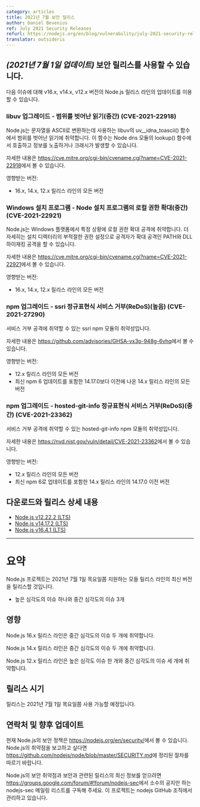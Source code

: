 ```yaml
---
category: articles
title: 2021년 7월 보안 릴리스
author: Daniel Bevenius
ref: July 2021 Security Releases
refurl: https://nodejs.org/en/blog/vulnerability/july-2021-security-releases
translator: outsideris
---
```


<!--
## _(Update 1-Jul-2021)_ Security releases available

Updates are now available for v16.x, v14.x, and v12.x Node.js release lines for the
following issues.
-->

## _(2021년 7월 1일 업데이트)_ 보안 릴리스를 사용할 수 있습니다.

다음 이슈에 대해 v16.x, v14.x, v12.x 버전의 Node.js 릴리스 라인의 업데이트를 이용할 수 있습니다.

<!--
### libuv upgrade - Out of bounds read (Medium) (CVE-2021-22918)

Node.js is vulnerable to out-of-bounds read in libuv's uv__idna_toascii()
function which is used to convert strings to ASCII. This is called by Node's dns
module's lookup() function and can lead to information disclosures or crashes.

You can read more about it in
https://cve.mitre.org/cgi-bin/cvename.cgi?name=CVE-2021-22918

Impacts:

* All versions of the 16.x, 14.x, and 12.x releases lines
-->

### libuv 업그레이드 - 범위를 벗어난 읽기(중간) (CVE-2021-22918)

Node.js는 문자열을 ASCII로 변환하는데 사용하는 libuv의 uv__idna_toascii() 함수에서
범위를 벗어난 읽기에 취약합니다. 이 함수는 Node dns 모듈의 lookup() 함수에서 호출하고 정보를
노출하거나 크래시가 발생할 수 있습니다.

자세한 내용은 <https://cve.mitre.org/cgi-bin/cvename.cgi?name=CVE-2021-22918>에서
볼 수 있습니다.

영향받는 버전:

* 16.x, 14.x, 12.x 릴리스 라인의 모든 버전

<!--
### Windows installer - Node Installer Local Privilege Escalation (Medium) (CVE-2021-22921)

Node.js is vulnerable to local privilege escalation attacks under certain
conditions on Windows platforms. More specifically, improper configuration of
permissions in the installation directory allows an attacker to perform two
different escalation attacks: PATH and DLL hijacking.

You can read more about it in
https://cve.mitre.org/cgi-bin/cvename.cgi?name=CVE-2021-22921

Impacts:

* All versions of the 16.x, 14.x, and 12.x releases lines
-->
### Windows 설치 프로그램 - Node 설치 프로그램의 로컬 권한 확대(중간) (CVE-2021-22921)

Node.js는 Windows 플랫폼에서 특정 상황에 로컬 권한 확대 공격에 취약합니다. 더 자세히는
설치 디렉터리의 부적절한 권한 설정으로 공격자가 확대 공격인 PATH와 DLL 하이재킹 공격을 할 수 있습니다.

자세한 내용은 <https://cve.mitre.org/cgi-bin/cvename.cgi?name=CVE-2021-22921>에서
볼 수 있습니다.

영향받는 버전:

* 16.x, 14.x, 12.x 릴리스 라인의 모든 버전

<!--
### npm upgrade - ssri Regular Expression Denial of Service (ReDoS) (High) (CVE-2021-27290)

This is a vulnerability in the ssri npm module which may be vulnerable to
denial of service attacks.

You can read more about it in
https://github.com/advisories/GHSA-vx3p-948g-6vhq

Impacts:

* All versions of the 12.x release line
* Versions of the 14.x release line before 14.17.0 which included an update to the latest npm 6.
-->

### npm 업그레이드 - ssri 정규표현식 서비스 거부(ReDoS)(높음) (CVE-2021-27290)

서비스 거부 공격에 취약할 수 있는 ssri npm 모듈의 취약성입니다.

자세한 내용은 <https://github.com/advisories/GHSA-vx3p-948g-6vhq>에서
볼 수 있습니다.

영향받는 버전:

* 12.x 릴리스 라인의 모든 버전
* 최신 npm 6 업데이트를 포함한 14.17.0보다 이전에 나온 14.x 릴리스 라인의 모든 버전

<!--
### npm upgrade - hosted-git-info Regular Expression Denial of Service (ReDoS) (Medium) (CVE-2021-23362)

This is a vulnerability in the hosted-git-info npm module which may be
vulnerable to denial of service attacks.

You can read more about it in
https://nvd.nist.gov/vuln/detail/CVE-2021-23362

Impacts:

* All versions of the 12.x release line
* Versions of the 14.x release line before 14.17.0 which included an update to the latest npm 6.
-->

### npm 업그레이드 - hosted-git-info 정규표현식 서비스 거부(ReDoS)(중간) (CVE-2021-23362)

서비스 거부 공격에 취약할 수 있는 hosted-git-info npm 모듈의 취약성입니다.

자세한 내용은 <https://nvd.nist.gov/vuln/detail/CVE-2021-23362>에서
볼 수 있습니다.

영향받는 버전:

* 12.x 릴리스 라인의 모든 버전
* 최신 npm 6로 업데이트를 포함한 14.x 릴리스 라인의 14.17.0 이전 버전

<!--
## Downloads and release details

* [Node.js v12.22.2 (LTS)](https://nodejs.org/en/blog/release/v12.22.2/)
* [Node.js v14.17.2 (LTS)](https://nodejs.org/en/blog/release/v14.17.2/)
* [Node.js v16.4.1 (LTS)](https://nodejs.org/en/blog/release/v16.4.1/)

-----------------------
-->
## 다운로드와 릴리스 상세 내용

* [Node.js v12.22.2 (LTS)](https://nodejs.org/en/blog/release/v12.22.2/)
* [Node.js v14.17.2 (LTS)](https://nodejs.org/en/blog/release/v14.17.2/)
* [Node.js v16.4.1 (LTS)](https://nodejs.org/en/blog/release/v16.4.1/)

-----------------------

<!--
# Summary

The Node.js project will release new versions of all supported release lines on or shortly after Thursday, July 1st, 2021.

* One High severity issue, and three Medium severity issues
-->

# 요약

Node.js 프로젝트는 2021년 7월 1일 목요일쯤 지원하는 모들 릴리스 라인의 최신 버전을 릴리스할 것입니다.

* 높은 심각도의 이슈 하나와 중간 심각도의 이슈 3개

<!--
## Impact

The 16.x release line of Node.js is vulnerable to two medium severity issues.

The 14.x release line of Node.js is vulnerable to two medium severity issues.

The 12.x release line of Node.js is vulnerable to one high and three medium severity issues.
-->

## 영향

Node.js 16.x 릴리스 라인은 중간 심각도의 이슈 두 개에 취약합니다.

Node.js 14.x 릴리스 라인은 중간 심각도의 이슈 두 개에 취약합니다.

Node.js 12.x 릴리스 라인은 높은 심각도 이슈 한 개와 중간 심각도의 이슈 세 개에 취약합니다.

<!--
## Release timing

Releases will be available at, or shortly after, Thursday, July 1st, 2021.
-->

## 릴리스 시기

릴리스는 2021년 7월 1일 목요일쯤 사용 가능할 예정입니다.

<!--
## Contact and future updates

The current Node.js security policy can be found at https://nodejs.org/en/security/. Please follow the process outlined in https://github.com/nodejs/node/blob/master/SECURITY.md if you wish to report a vulnerability in Node.js.

Subscribe to the low-volume announcement-only nodejs-sec mailing list at https://groups.google.com/forum/#!forum/nodejs-sec to stay up to date on security vulnerabilities and security-related releases of Node.js and the projects maintained in the nodejs GitHub organization.
-->

## 연락처 및 향후 업데이트

현재 Node.js의 보안 정책은 <https://nodejs.org/en/security/>에서 볼 수 있습니다.
Node.js의 취약점을 보고하고 싶다면
<https://github.com/nodejs/node/blob/master/SECURITY.md>에 정리된 절차를 따르기 바랍니다.

Node.js의 보안 취약점과 보안과 관련된 릴리스의 최신 정보를 얻으려면
<https://groups.google.com/forum/#!forum/nodejs-sec>에서 소수의 공지만 하는
nodejs-sec 메일링 리스트를 구독해 주세요. 이 프로젝트는 nodejs GitHub 조직에서 관리하고 있습니다.
